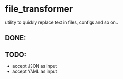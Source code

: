 # file_transformer
utility to quickly replace text in files, configs and so on..

## DONE:

## TODO:

- accept JSON as input
- accept YAML as input
